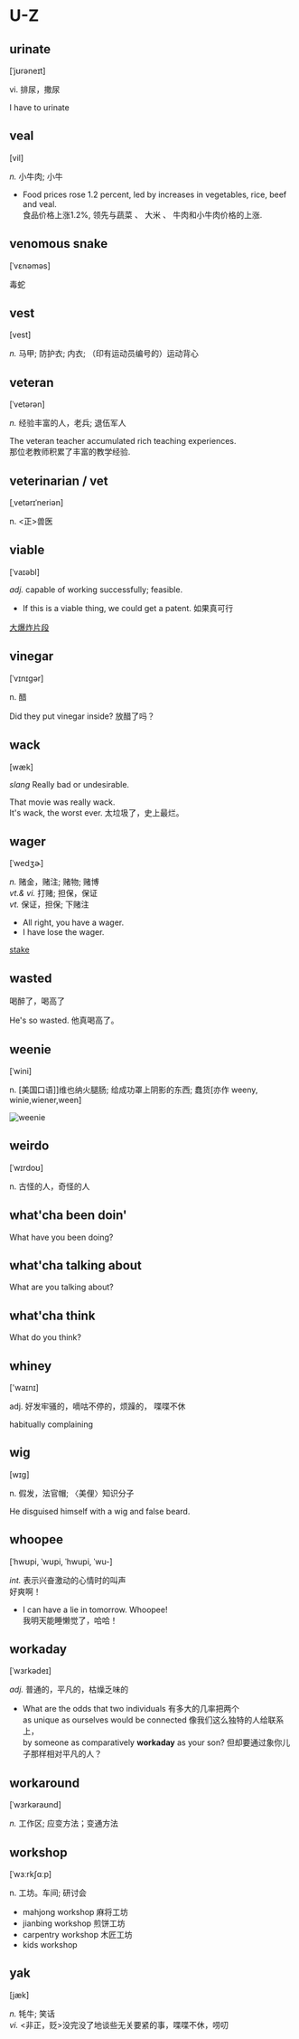 # U-Z


## urinate

[ˈjʊrəneɪt]

vi.
排尿，撒尿

I have to urinate


## veal

[vil]

*n.*
小牛肉; 小牛

- Food prices rose 1.2 percent, led by increases in vegetables, rice, beef and veal.
\
食品价格上涨1.2%, 领先与蔬菜 、 大米 、 牛肉和小牛肉价格的上涨.


## venomous snake

[ˈvɛnəməs]

毒蛇


## vest

[vest]

*n.*
马甲; 防护衣; 内衣; （印有运动员编号的）运动背心


## veteran

[ˈvetərən]

*n.*
经验丰富的人，老兵; 退伍军人

The veteran teacher accumulated rich teaching experiences.
\
那位老教师积累了丰富的教学经验.


## veterinarian / vet

[ˌvetərɪˈneriən]

n.
<正>兽医


## viable

[ˈvaɪəbl]

*adj.*
capable of working successfully; feasible.

- If this is a viable thing, we could get a patent. 如果真可行

[大爆炸片段](https://www.ixigua.com/7053757808293970462)


## vinegar

[ˈvɪnɪɡər]

n.
醋

Did they put vinegar inside? 放醋了吗？


## wack

[wæk]

*slang* Really bad or undesirable.

That movie was really wack.\
It's wack, the worst ever. 太垃圾了，史上最烂。


## wager

[ˈwedʒɚ]

*n.* 
赌金，赌注; 赌物; 赌博 \
*vt.& vi.*
打赌; 担保，保证 \
*vt.*
保证，担保; 下赌注

- All right, you have a wager.
- I have lose the wager.

[stake](s.md#stake)


## wasted

喝醉了，喝高了

He's so wasted. 他真喝高了。


## weenie

[ˈwini]

n.
[美国口语]]维也纳火腿肠; 给成功罩上阴影的东西; 蠢货[亦作 weeny, winie,wiener,ween]

![weenie](pix/weenie.jpg)


## weirdo

[ˈwɪrdoʊ]

n.
古怪的人，奇怪的人


## what'cha been doin'

What have you been doing?


## what'cha talking about

What are you talking about?


## what'cha think

What do you think?


## whiney

['waɪnɪ]

adj.
好发牢骚的，嘀咕不停的，烦躁的，
喋喋不休

habitually complaining


## wig

[wɪɡ]

n.
假发，法官帽; 〈美俚〉知识分子

He disguised himself with a wig and false beard.


## whoopee

[ˈhwʊpi, ˈwʊpi, ˈhwupi, ˈwu-]

*int.*
表示兴奋激动的心情时的叫声\
好爽啊！

- I can have a lie in tomorrow. Whoopee!
\
我明天能睡懒觉了，哈哈！


## workaday

[ˈwɜrkədeɪ]

*adj.*
普通的，平凡的，枯燥乏味的

- What are the odds that two individuals 有多大的几率把两个 \
as unique as ourselves would be connected  像我们这么独特的人给联系上， \
by someone as comparatively **workaday** as your son? 
但却要通过象你儿子那样相对平凡的人？


## workaround

[ˈwɜrkəraʊnd]

*n.*
工作区; 应变方法；变通方法


## workshop

[ˈwɜːrkʃɑːp]

n.
工坊。车间; 研讨会

- mahjong workshop 麻将工坊
- jianbing workshop 煎饼工坊
- carpentry workshop 木匠工坊
- kids workshop


## yak

[jæk]

*n.*
牦牛; 笑话\
*vi.*
<非正，贬>没完没了地谈些无关要紧的事，喋喋不休，唠叨
